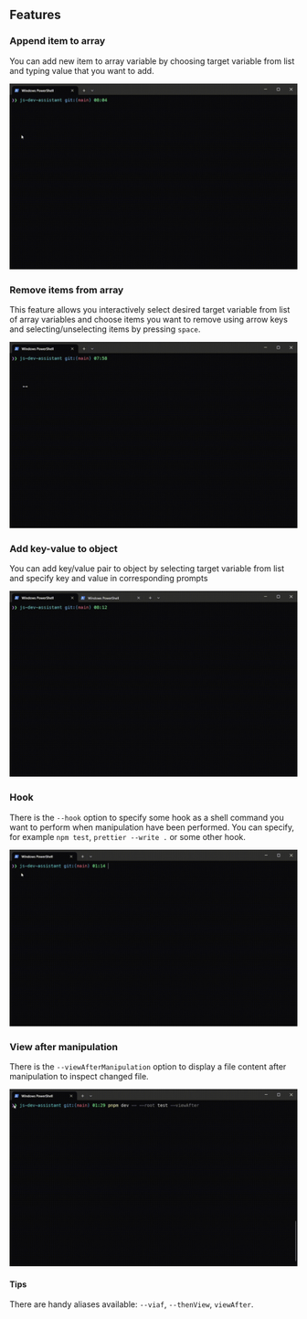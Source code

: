## Features

### Append item to array

You can add new item to array variable by choosing target variable from list and typing value that you want to add.

![Append item to array](../media/features/append-item-to-array.gif)

### Remove items from array

This feature allows you interactively select desired target variable from list of array variables and choose items you want to remove using arrow keys and selecting/unselecting items by pressing `space`.

![Remove items from array](../media/features/remove-items-from-array.gif)

### Add key-value to object

You can add key/value pair to object by selecting target variable from list and specify key and value in corresponding prompts

![Add key/value pair to object](../media/features/add-key-value-to-object.gif)

### Hook
There is the `--hook` option to specify some hook as a shell command you want to perform when manipulation have been performed.
You can specify, for example `npm test`, `prettier --write .` or some other hook.

![Hook feature](../media/features/hook.gif)

### View after manipulation

There is the `--viewAfterManipulation` option to display a file content after manipulation to inspect changed file.

![View after manipulation](../media/features/viewafter.gif)

#### Tips

There are handy aliases available: `--viaf`, `--thenView`, `viewAfter`.
